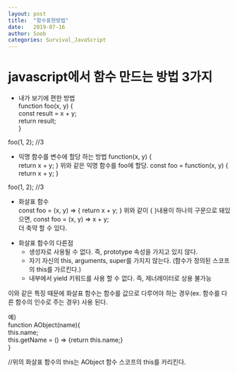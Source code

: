 ```yaml
---
layout: post
title:  "함수표현방법"
date:   2019-07-16
author: Soob
categories: Survival_JavaScript
---
```


javascript에서 함수 만드는 방법 3가지
===================================

* 내가 보기에 편한 방법  
function foo(x, y) {  
const result = x + y;  
 return result;  
}

foo(1, 2); //3

* 익명 함수를 변수에 할당 하는 방법 
function(x, y) {  
 return x + y; 
} 
위와 같은 익명 함수를 foo에 할당. 
const foo = function(x, y) {  
 return x + y; 
}

foo(1, 2); //3

* 화살표 함수  
const foo = (x, y) => { 
 return x + y; 
} 
위와 같이 { }내용이 하나의 구문으로 돼있으면, 
const foo = (x, y) => x + y;  
더 축약 할 수 있다.

- 화살표 함수의 다른점
  - 생성자로 사용될 수 없다. 즉, prototype 속성을 가지고 있지 않다.
  - 자기 자신의 this, arguments, super를 가지지 않는다. (함수가 정의된 스코프의 this를 가르킨다.)
  - 내부에서 yield 키워드를 사용 할 수 없다. 즉, 제너레이터로 상용 불가능

이와 같은 특징 때문에 화살표 함수는 함수를 값으로 다루어야 하는 경우(ex. 함수를 다른 함수의 인수로 주는 경우) 사용 된다.

예)  
function AObject(name){  
 this.name;  
 this.getName = () => {return this.name;}  
}

//위의 화살표 함수의 this는 AObject 함수 스코프의 this를 카리킨다.

